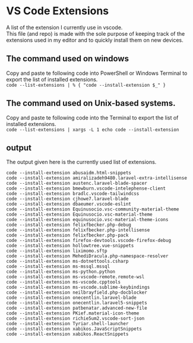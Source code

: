 # VS Code Extensions
A list of the extension I currently use in vscode.  
This file (and repo) is made with the sole purpose of keeping track of the extensions used in my editor and to quickly install them on new devices.

The command used on windows
---
Copy and paste te following code into PowerShell or Windows Terminal to export the list of installed extensions.  
```code --list-extensions | % { "code --install-extension $_" }```

The command used on Unix-based systems.
---
Copy and paste te following code into the Terminal to export the list of installed extensions.  
```code --list-extensions | xargs -L 1 echo code --install-extension```

output
---
The output given here is the currently used list of extensions.

```
code --install-extension abusaidm.html-snippets
code --install-extension amiralizadeh9480.laravel-extra-intellisense
code --install-extension austenc.laravel-blade-spacer
code --install-extension bmewburn.vscode-intelephense-client
code --install-extension bradlc.vscode-tailwindcss
code --install-extension cjhowe7.laravel-blade
code --install-extension dbaeumer.vscode-eslint
code --install-extension Equinusocio.vsc-community-material-theme
code --install-extension Equinusocio.vsc-material-theme
code --install-extension equinusocio.vsc-material-theme-icons
code --install-extension felixfbecker.php-debug
code --install-extension felixfbecker.php-intellisense
code --install-extension felixfbecker.php-pack
code --install-extension firefox-devtools.vscode-firefox-debug
code --install-extension hollowtree.vue-snippets
code --install-extension liximomo.sftp
code --install-extension MehediDracula.php-namespace-resolver
code --install-extension ms-dotnettools.csharp
code --install-extension ms-mssql.mssql
code --install-extension ms-python.python
code --install-extension ms-vscode-remote.remote-wsl
code --install-extension ms-vscode.cpptools
code --install-extension ms-vscode.sublime-keybindings
code --install-extension neilbrayfield.php-docblocker
code --install-extension onecentlin.laravel-blade
code --install-extension onecentlin.laravel5-snippets
code --install-extension patbenatar.advanced-new-file
code --install-extension PKief.material-icon-theme
code --install-extension richie5um2.vscode-sort-json
code --install-extension Tyriar.shell-launcher
code --install-extension xabikos.JavaScriptSnippets
code --install-extension xabikos.ReactSnippets
```